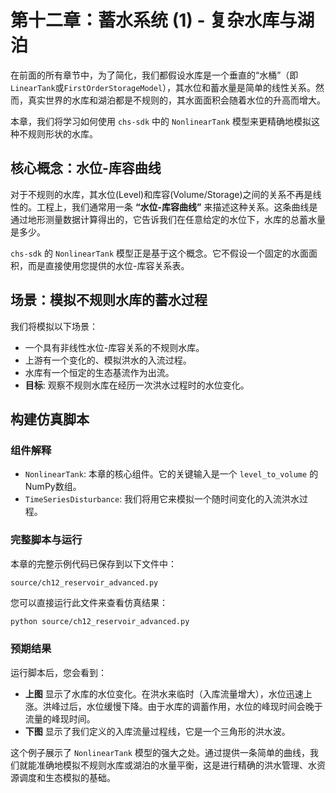 # 第十二章：蓄水系统 (1) - 复杂水库与湖泊

在前面的所有章节中，为了简化，我们都假设水库是一个垂直的“水桶”（即`LinearTank`或`FirstOrderStorageModel`），其水位和蓄水量是简单的线性关系。然而，真实世界的水库和湖泊都是不规则的，其水面面积会随着水位的升高而增大。

本章，我们将学习如何使用 `chs-sdk` 中的 `NonlinearTank` 模型来更精确地模拟这种不规则形状的水库。

## 核心概念：水位-库容曲线

对于不规则的水库，其水位(Level)和库容(Volume/Storage)之间的关系不再是线性的。工程上，我们通常用一条 **“水位-库容曲线”** 来描述这种关系。这条曲线是通过地形测量数据计算得出的，它告诉我们在任意给定的水位下，水库的总蓄水量是多少。

`chs-sdk` 的 `NonlinearTank` 模型正是基于这个概念。它不假设一个固定的水面面积，而是直接使用您提供的水位-库容关系表。

## 场景：模拟不规则水库的蓄水过程

我们将模拟以下场景：
*   一个具有非线性水位-库容关系的不规则水库。
*   上游有一个变化的、模拟洪水的入流过程。
*   水库有一个恒定的生态基流作为出流。
*   **目标**: 观察不规则水库在经历一次洪水过程时的水位变化。

## 构建仿真脚本

### 组件解释

*   `NonlinearTank`: 本章的核心组件。它的关键输入是一个 `level_to_volume` 的NumPy数组。
*   `TimeSeriesDisturbance`: 我们将用它来模拟一个随时间变化的入流洪水过程。

### 完整脚本与运行

本章的完整示例代码已保存到以下文件中：

`source/ch12_reservoir_advanced.py`

您可以直接运行此文件来查看仿真结果：

```bash
python source/ch12_reservoir_advanced.py
```

### 预期结果

运行脚本后，您会看到：
*   **上图** 显示了水库的水位变化。在洪水来临时（入库流量增大），水位迅速上涨。洪峰过后，水位缓慢下降。由于水库的调蓄作用，水位的峰现时间会晚于流量的峰现时间。
*   **下图** 显示了我们定义的入库流量过程线，它是一个三角形的洪水波。

这个例子展示了 `NonlinearTank` 模型的强大之处。通过提供一条简单的曲线，我们就能准确地模拟不规则水库或湖泊的水量平衡，这是进行精确的洪水管理、水资源调度和生态模拟的基础。

